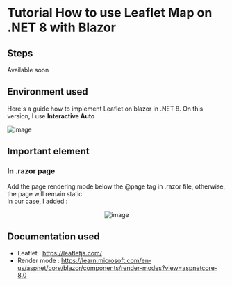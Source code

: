 # Tutorial How to use Leaflet Map on .NET 8 with Blazor
## Steps 
Available soon

## Environment used
Here's a guide how to implement Leaflet on blazor in .NET 8.
On this version, I use <b>Interactive Auto</b>

![image](https://github.com/Oceanedqn/LeafletMap-.NET-8-Blazor/assets/33551018/8322dcf0-f5f5-42f8-8181-6a55153a938f)


## Important element
### In .razor page
Add the page rendering mode below the @page tag in .razor file, otherwise, the page will remain static
</br> In our case, I added :
</br> <center> ![image](https://github.com/Oceanedqn/LeafletMap-.NET-8-Blazor/assets/33551018/36949c02-87fa-4aa0-a002-d0ac90f5dfcc) </center>

## Documentation used
* Leaflet : https://leafletjs.com/
* Render mode : https://learn.microsoft.com/en-us/aspnet/core/blazor/components/render-modes?view=aspnetcore-8.0
